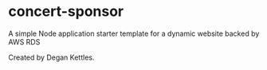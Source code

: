 # concert-sponsor
A simple Node application starter template for a dynamic website backed by AWS RDS

Created by Degan Kettles.